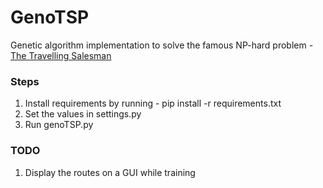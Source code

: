 # GenoTSP
Genetic algorithm implementation to solve the famous NP-hard problem - [The Travelling Salesman](https://simple.wikipedia.org/wiki/Travelling_salesman_problem)

<h3> Steps </h3>

1. Install requirements by running - pip install -r requirements.txt <br>
2. Set the values in settings.py <br> 
3. Run genoTSP.py <br>

<h3> TODO </h3>

1. Display the routes on a GUI while training <br>
